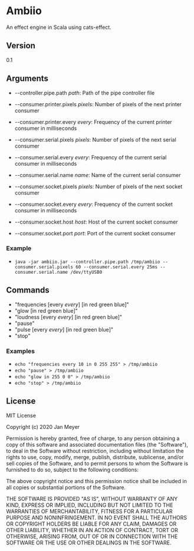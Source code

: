 # Ambiio #

An effect engine in Scala using cats-effect.

## Version ##

0.1

## Arguments ##

* --controller.pipe.path *path*: Path of the pipe controller file

* --consumer.printer.pixels *pixels*: Number of pixels of the next printer consumer
* --consumer.printer.every *every*: Frequency of the current printer consumer in milliseconds

* --consumer.serial.pixels *pixels*: Number of pixels of the next serial consumer
* --consumer.serial.every *every*: Frequency of the current serial consumer in milliseconds
* --consumer.serial.name *name*: Name of the current serial consumer

* --consumer.socket.pixels *pixels*: Number of pixels of the next socket consumer
* --consumer.socket.every *every*: Frequency of the current socket consumer in milliseconds
* --consumer.socket.host *host*: Host of the current socket consumer
* --consumer.socket.port *port*: Port of the current socket consumer

### Example ###
* `java -jar ambiio.jar --controller.pipe.path /tmp/ambiio --consumer.serial.pixels 60 --consumer.serial.every 25ms --consumer.serial.name /dev/ttyUSB0`

## Commands ##

* "frequencies [every *every*] [in red green blue]"
* "glow [in red green blue]"
* "loudness [every *every*] [in red green blue]"
* "pause"
* "pulse [every *every*] [in red green blue]"
* "stop"

### Examples ###
* `echo "frequencies every 10 in 0 255 255" > /tmp/ambiio`
* `echo "pause" > /tmp/ambiio`
* `echo "glow in 255 0 0" > /tmp/ambiio`
* `echo "stop" > /tmp/ambiio`

## License ##

MIT License

Copyright (c) 2020 Jan Meyer

Permission is hereby granted, free of charge, to any person obtaining a copy
of this software and associated documentation files (the "Software"), to deal
in the Software without restriction, including without limitation the rights
to use, copy, modify, merge, publish, distribute, sublicense, and/or sell
copies of the Software, and to permit persons to whom the Software is
furnished to do so, subject to the following conditions:

The above copyright notice and this permission notice shall be included in all
copies or substantial portions of the Software.

THE SOFTWARE IS PROVIDED "AS IS", WITHOUT WARRANTY OF ANY KIND, EXPRESS OR
IMPLIED, INCLUDING BUT NOT LIMITED TO THE WARRANTIES OF MERCHANTABILITY,
FITNESS FOR A PARTICULAR PURPOSE AND NONINFRINGEMENT. IN NO EVENT SHALL THE
AUTHORS OR COPYRIGHT HOLDERS BE LIABLE FOR ANY CLAIM, DAMAGES OR OTHER
LIABILITY, WHETHER IN AN ACTION OF CONTRACT, TORT OR OTHERWISE, ARISING FROM,
OUT OF OR IN CONNECTION WITH THE SOFTWARE OR THE USE OR OTHER DEALINGS IN THE
SOFTWARE.
